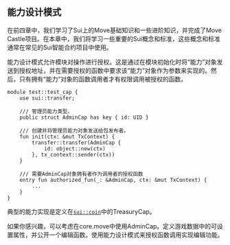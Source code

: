## 能力设计模式

在前四章中，我们学习了Sui上的Move基础知识和一些进阶知识，并完成了Move Castle项目。在本章中，我们将学习一些重要的Sui概念和标准，这些概念和标准通常在常见的Sui智能合约项目中使用。

能力设计模式允许模块对操作进行授权。这是通过在模块初始化时将“能力”对象发送到授权地址，并在需要授权的函数中要求该“能力”对象作为参数来实现的。然后，只有拥有“能力”对象的函数调用者才有权限调用被授权的函数。

```move
module test::test_cap {
    use sui::transfer;
    
    /// 管理员能力类型。
    public struct AdminCap has key { id: UID }
    
    /// 创建并将管理员能力对象发送给包发布者。
    fun init(ctx: &mut TxContext) {
        transfer::transfer(AdminCap {
            id: object::new(ctx)
        }, tx_context::sender(ctx))
    }
    
    /// 需要AdminCap对象拥有者作为调用者的授权函数
    entry fun authorized_fun(_: &AdminCap, ctx: &mut TxContext) {
        ...
    }
}
```

典型的能力实现是定义在[`sui::coin`](https://github.com/MystenLabs/sui/tree/main/crates/sui-framework/packages/sui-framework/sources/coin.move#L19)中的TreasuryCap。

如果你感兴趣，可以考虑在core.move中使用AdminCap。定义游戏数据中的可设置属性，并公开一个编辑函数。使用能力设计模式来授权函数调用实现编辑功能。